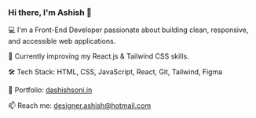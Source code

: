 ### Hi there, I'm Ashish 👋

💻 I'm a Front-End Developer passionate about building clean, responsive, and accessible web applications.

🌱 Currently improving my React.js & Tailwind CSS skills.

🛠️ Tech Stack: HTML, CSS, JavaScript, React, Git, Tailwind, Figma

🔗 Portfolio: [dashishsoni.in](https://dashishsoni.in)

📫 Reach me: designer.ashish@hotmail.com
